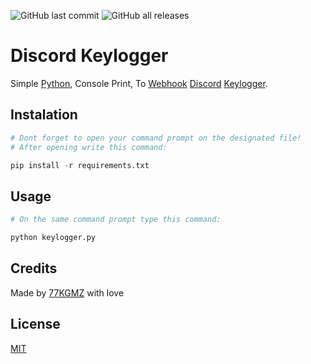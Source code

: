 ![GitHub last commit](https://img.shields.io/github/last-commit/gomeskeraunos/discordKeylogger?logo=Python)
![GitHub all releases](https://img.shields.io/github/downloads/gomeskeraunos/discordKeylogger/total?logo=python)

# Discord Keylogger
Simple [Python](https://pt.wikipedia.org/wiki/Python), Console Print, To [Webhook](https://pt.wikipedia.org/wiki/Webhook) [Discord](https://pt.wikipedia.org/wiki/Discord) [Keylogger](https://pt.wikipedia.org/wiki/Keylogger).

## Instalation
```python
# Dont forget to open your command prompt on the designated file!
# After opening write this command:

pip install -r requirements.txt
```
## Usage
```python
# On the same command prompt type this command:

python keylogger.py
```

## Credits
Made by [77KGMZ](https://linktr.ee/77kgmz) with love

## License
[MIT](https://choosealicense.com/licenses/mit/)
